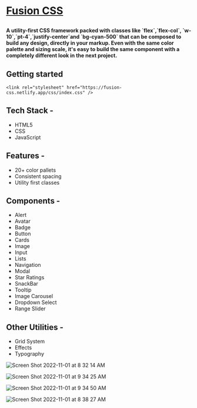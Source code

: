 <h1>
  <a href="">
    Fusion CSS
  </a>
</p>

<h4>
A utility-first CSS framework packed with classes like `flex`,`flex-col`, `w-10`,`pt-4`,`justify-center`and `bg-cyan-500` that can be composed to build any design, directly in your markup. Even with the same color palette and sizing scale, it's easy to build the same component with a completely different look in the next project. 
</h1>

## Getting started

```<link rel="stylesheet" href="https://fusion-css.netlify.app/css/index.css" />```
    
    
## Tech Stack - 
- HTML5
- CSS
- JavaScript

## Features - 
- 20+ color pallets
- Consistent spacing
- Utility first classes

## Components - 
- Alert
- Avatar
- Badge
- Button
- Cards
- Image
- Input
- Lists
- Navigation
- Modal
- Star Ratings
- SnackBar
- Tooltip
- Image Carousel
- Dropdown Select
- Range Slider

## Other Utilities -
- Grid System
- Effects
- Typography
  
![Screen Shot 2022-11-01 at 8 32 14 AM](https://user-images.githubusercontent.com/78725970/199149526-752430f9-a268-4e38-9512-ac4bc6852e24.png)

![Screen Shot 2022-11-01 at 9 34 25 AM](https://user-images.githubusercontent.com/78725970/199156289-ce411f06-6887-42f3-88c9-489f1f0e3ddb.png)

![Screen Shot 2022-11-01 at 9 34 50 AM](https://user-images.githubusercontent.com/78725970/199156330-a51be953-1431-40fd-bf71-a67dc88a31a7.png)

![Screen Shot 2022-11-01 at 8 38 27 AM](https://user-images.githubusercontent.com/78725970/199150192-944bdbb0-86af-4fd9-9376-f2bce064d6c4.png)
